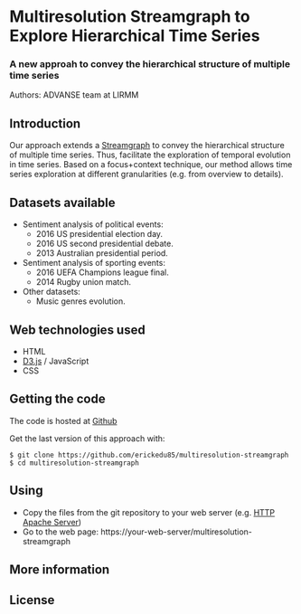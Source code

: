 # Multiresolution Streamgraph to Explore Hierarchical Time Series
### A new approah to convey the hierarchical structure of multiple time series
Authors: ADVANSE team at LIRMM

## Introduction

Our approach extends a [Streamgraph](http://leebyron.com/streamgraph/ "Streamgraph") to convey the hierarchical structure of multiple time series. 
Thus, facilitate the exploration of temporal evolution in time series.
Based on a focus+context technique, our method allows time series exploration at different granularities (e.g. from overview to details). 


## Datasets available
* Sentiment analysis of political events:
	- 2016 US presidential election day.
	- 2016 US second presidential debate.
	- 2013 Australian presidential period.
* Sentiment analysis of sporting events:
	- 2016 UEFA Champions league final.
	- 2014 Rugby union match.
* Other datasets:
	- Music genres evolution.


## Web technologies used
* HTML
* [D3.js](https://d3js.org/ "D3.js") / JavaScript
* CSS

## Getting the code
The code is hosted at [Github](https://github.com/erickedu85/multiresolution-streamgraph "Github")

Get the last version of this approach with:

	$ git clone https://github.com/erickedu85/multiresolution-streamgraph
	$ cd multiresolution-streamgraph
	

## Using
* Copy the files from the git repository to your web server (e.g. [HTTP Apache Server](https://httpd.apache.org/ "HTTP Apache Server"))
* Go to the web page: https://your-web-server/multiresolution-streamgraph 


## More information


## License
